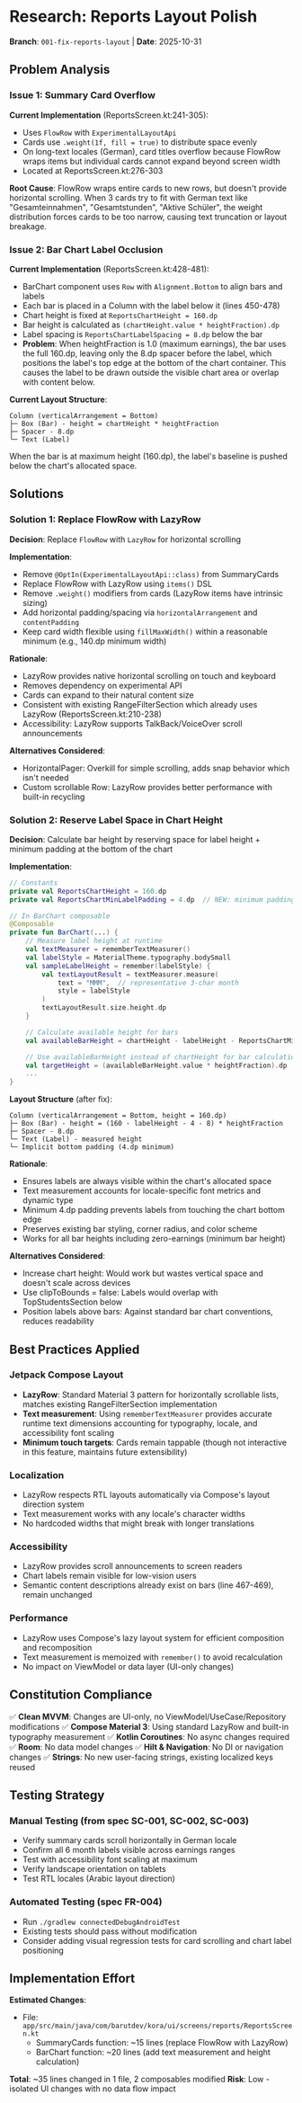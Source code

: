 # Research: Reports Layout Polish

**Branch**: `001-fix-reports-layout` | **Date**: 2025-10-31

## Problem Analysis

### Issue 1: Summary Card Overflow
**Current Implementation** (ReportsScreen.kt:241-305):
- Uses `FlowRow` with `ExperimentalLayoutApi`
- Cards use `.weight(1f, fill = true)` to distribute space evenly
- On long-text locales (German), card titles overflow because FlowRow wraps items but individual cards cannot expand beyond screen width
- Located at ReportsScreen.kt:276-303

**Root Cause**: FlowRow wraps entire cards to new rows, but doesn't provide horizontal scrolling. When 3 cards try to fit with German text like "Gesamteinnahmen", "Gesamtstunden", "Aktive Schüler", the weight distribution forces cards to be too narrow, causing text truncation or layout breakage.

### Issue 2: Bar Chart Label Occlusion
**Current Implementation** (ReportsScreen.kt:428-481):
- BarChart component uses `Row` with `Alignment.Bottom` to align bars and labels
- Each bar is placed in a Column with the label below it (lines 450-478)
- Chart height is fixed at `ReportsChartHeight = 160.dp`
- Bar height is calculated as `(chartHeight.value * heightFraction).dp`
- Label spacing is `ReportsChartLabelSpacing = 8.dp` below the bar
- **Problem**: When heightFraction is 1.0 (maximum earnings), the bar uses the full 160.dp, leaving only the 8.dp spacer before the label, which positions the label's top edge at the bottom of the chart container. This causes the label to be drawn outside the visible chart area or overlap with content below.

**Current Layout Structure**:
```
Column (verticalArrangement = Bottom)
├─ Box (Bar) - height = chartHeight * heightFraction
├─ Spacer - 8.dp
└─ Text (Label)
```

When the bar is at maximum height (160.dp), the label's baseline is pushed below the chart's allocated space.

## Solutions

### Solution 1: Replace FlowRow with LazyRow

**Decision**: Replace `FlowRow` with `LazyRow` for horizontal scrolling

**Implementation**:
- Remove `@OptIn(ExperimentalLayoutApi::class)` from SummaryCards
- Replace FlowRow with LazyRow using `items()` DSL
- Remove `.weight()` modifiers from cards (LazyRow items have intrinsic sizing)
- Add horizontal padding/spacing via `horizontalArrangement` and `contentPadding`
- Keep card width flexible using `fillMaxWidth()` within a reasonable minimum (e.g., 140.dp minimum width)

**Rationale**:
- LazyRow provides native horizontal scrolling on touch and keyboard
- Removes dependency on experimental API
- Cards can expand to their natural content size
- Consistent with existing RangeFilterSection which already uses LazyRow (ReportsScreen.kt:210-238)
- Accessibility: LazyRow supports TalkBack/VoiceOver scroll announcements

**Alternatives Considered**:
- HorizontalPager: Overkill for simple scrolling, adds snap behavior which isn't needed
- Custom scrollable Row: LazyRow provides better performance with built-in recycling

### Solution 2: Reserve Label Space in Chart Height

**Decision**: Calculate bar height by reserving space for label height + minimum padding at the bottom of the chart

**Implementation**:
```kotlin
// Constants
private val ReportsChartHeight = 160.dp
private val ReportsChartMinLabelPadding = 4.dp  // NEW: minimum padding above label

// In BarChart composable
@Composable
private fun BarChart(...) {
    // Measure label height at runtime
    val textMeasurer = rememberTextMeasurer()
    val labelStyle = MaterialTheme.typography.bodySmall
    val sampleLabelHeight = remember(labelStyle) {
        val textLayoutResult = textMeasurer.measure(
            text = "MMM",  // representative 3-char month
            style = labelStyle
        )
        textLayoutResult.size.height.dp
    }

    // Calculate available height for bars
    val availableBarHeight = chartHeight - labelHeight - ReportsChartMinLabelPadding - ReportsChartLabelSpacing

    // Use availableBarHeight instead of chartHeight for bar calculations
    val targetHeight = (availableBarHeight.value * heightFraction).dp
    ...
}
```

**Layout Structure** (after fix):
```
Column (verticalArrangement = Bottom, height = 160.dp)
├─ Box (Bar) - height = (160 - labelHeight - 4 - 8) * heightFraction
├─ Spacer - 8.dp
└─ Text (Label) - measured height
└─ Implicit bottom padding (4.dp minimum)
```

**Rationale**:
- Ensures labels are always visible within the chart's allocated space
- Text measurement accounts for locale-specific font metrics and dynamic type
- Minimum 4.dp padding prevents labels from touching the chart bottom edge
- Preserves existing bar styling, corner radius, and color scheme
- Works for all bar heights including zero-earnings (minimum bar height)

**Alternatives Considered**:
- Increase chart height: Would work but wastes vertical space and doesn't scale across devices
- Use clipToBounds = false: Labels would overlap with TopStudentsSection below
- Position labels above bars: Against standard bar chart conventions, reduces readability

## Best Practices Applied

### Jetpack Compose Layout
- **LazyRow**: Standard Material 3 pattern for horizontally scrollable lists, matches existing RangeFilterSection implementation
- **Text measurement**: Using `rememberTextMeasurer` provides accurate runtime text dimensions accounting for typography, locale, and accessibility font scaling
- **Minimum touch targets**: Cards remain tappable (though not interactive in this feature, maintains future extensibility)

### Localization
- LazyRow respects RTL layouts automatically via Compose's layout direction system
- Text measurement works with any locale's character widths
- No hardcoded widths that might break with longer translations

### Accessibility
- LazyRow provides scroll announcements to screen readers
- Chart labels remain visible for low-vision users
- Semantic content descriptions already exist on bars (line 467-469), remain unchanged

### Performance
- LazyRow uses Compose's lazy layout system for efficient composition and recomposition
- Text measurement is memoized with `remember()` to avoid recalculation
- No impact on ViewModel or data layer (UI-only changes)

## Constitution Compliance

✅ **Clean MVVM**: Changes are UI-only, no ViewModel/UseCase/Repository modifications
✅ **Compose Material 3**: Using standard LazyRow and built-in typography measurement
✅ **Kotlin Coroutines**: No async changes required
✅ **Room**: No data model changes
✅ **Hilt & Navigation**: No DI or navigation changes
✅ **Strings**: No new user-facing strings, existing localized keys reused

## Testing Strategy

### Manual Testing (from spec SC-001, SC-002, SC-003)
- Verify summary cards scroll horizontally in German locale
- Confirm all 6 month labels visible across earnings ranges
- Test with accessibility font scaling at maximum
- Verify landscape orientation on tablets
- Test RTL locales (Arabic layout direction)

### Automated Testing (spec FR-004)
- Run `./gradlew connectedDebugAndroidTest`
- Existing tests should pass without modification
- Consider adding visual regression tests for card scrolling and chart label positioning

## Implementation Effort

**Estimated Changes**:
- File: `app/src/main/java/com/barutdev/kora/ui/screens/reports/ReportsScreen.kt`
  - SummaryCards function: ~15 lines (replace FlowRow with LazyRow)
  - BarChart function: ~20 lines (add text measurement and height calculation)

**Total**: ~35 lines changed in 1 file, 2 composables modified
**Risk**: Low - isolated UI changes with no data flow impact
